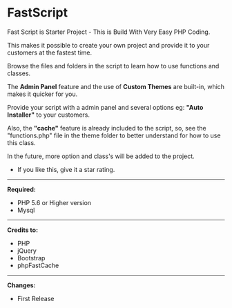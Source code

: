 # FastScript
Fast Script is Starter Project - This is Build With Very Easy PHP Coding.

This makes it possible to create your own project and provide it to your customers at the fastest time.

Browse the files and folders in the script to learn how to use functions and classes.

The <b>Admin Panel</b> feature and the use of <b>Custom Themes</b> are built-in, which makes it quicker for you.

Provide your script with a admin panel and several options eg: <b>"Auto Installer"</b> to your customers.

Also, the <b>"cache"</b> feature is already included to the script, so, see the "functions.php" file in the theme folder to better understand for how to use this class.

In the future, more option and class's will be added to the project.

* If you like this, give it a star rating.

<hr/>

<b>Required:</b>
<ul>
  <li>PHP 5.6 or Higher version</li>
  <li>Mysql</li>
</ul>

<hr/>

<b>Credits to:</b>
<ul>
  <li>PHP</li>
  <li>jQuery</li>
  <li>Bootstrap</li>
  <li>phpFastCache</li>
</ul>

<hr/>

<b>Changes:</b>
<ul>
  <li>First Release</li>
</ul>

